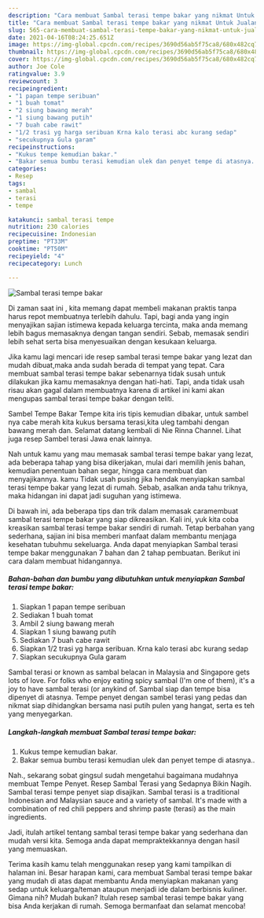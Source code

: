 ```yaml
---
description: "Cara membuat Sambal terasi tempe bakar yang nikmat Untuk Jualan"
title: "Cara membuat Sambal terasi tempe bakar yang nikmat Untuk Jualan"
slug: 565-cara-membuat-sambal-terasi-tempe-bakar-yang-nikmat-untuk-jualan
date: 2021-04-16T08:24:25.651Z
image: https://img-global.cpcdn.com/recipes/3690d56ab5f75ca8/680x482cq70/sambal-terasi-tempe-bakar-foto-resep-utama.jpg
thumbnail: https://img-global.cpcdn.com/recipes/3690d56ab5f75ca8/680x482cq70/sambal-terasi-tempe-bakar-foto-resep-utama.jpg
cover: https://img-global.cpcdn.com/recipes/3690d56ab5f75ca8/680x482cq70/sambal-terasi-tempe-bakar-foto-resep-utama.jpg
author: Joe Cole
ratingvalue: 3.9
reviewcount: 3
recipeingredient:
- "1 papan tempe seribuan"
- "1 buah tomat"
- "2 siung bawang merah"
- "1 siung bawang putih"
- "7 buah cabe rawit"
- "1/2 trasi yg harga seribuan Krna kalo terasi abc kurang sedap"
- "secukupnya Gula garam"
recipeinstructions:
- "Kukus tempe kemudian bakar."
- "Bakar semua bumbu terasi kemudian ulek dan penyet tempe di atasnya.."
categories:
- Resep
tags:
- sambal
- terasi
- tempe

katakunci: sambal terasi tempe 
nutrition: 230 calories
recipecuisine: Indonesian
preptime: "PT33M"
cooktime: "PT50M"
recipeyield: "4"
recipecategory: Lunch

---
```



![Sambal terasi tempe bakar](https://img-global.cpcdn.com/recipes/3690d56ab5f75ca8/680x482cq70/sambal-terasi-tempe-bakar-foto-resep-utama.jpg)

Di zaman  saat ini , kita memang dapat membeli makanan praktis tanpa harus repot membuatnya terlebih dahulu. Tapi, bagi anda yang ingin menyajikan sajian istimewa kepada keluarga tercinta, maka anda memang lebih bagus memasaknya dengan tangan sendiri. Sebab, memasak sendiri lebih sehat serta bisa menyesuaikan dengan kesukaan keluarga.

Jika kamu lagi mencari ide resep sambal terasi tempe bakar yang lezat dan mudah dibuat,maka anda sudah berada di tempat yang tepat. Cara membuat sambal terasi tempe bakar  sebenarnya tidak susah untuk dilakukan jika kamu memasaknya dengan hati-hati. Tapi, anda tidak usah risau akan gagal dalam membuatnya 
karena di artikel ini kami akan mengupas sambal terasi tempe bakar dengan teliti.  

Sambel Tempe Bakar Tempe kita iris tipis kemudian dibakar, untuk sambel nya cabe merah kita kukus bersama terasi,kita uleg tambahi dengan bawang merah dan. Selamat datang kembali di Nie Rinna Channel. Lihat juga resep Sambel terasi Jawa enak lainnya.

Nah untuk kamu yang mau memasak sambal terasi tempe bakar yang lezat, ada beberapa tahap yang bisa dikerjakan, mulai dari memilih jenis bahan, kemudian penentuan bahan segar, hingga cara membuat dan menyajikannya. kamu Tidak usah pusing jika hendak menyiapkan sambal terasi tempe bakar yang lezat di rumah. Sebab, asalkan anda  tahu triknya, maka hidangan ini dapat jadi suguhan yang istimewa.

Di bawah ini, ada beberapa tips dan trik dalam memasak caramembuat sambal terasi tempe bakar yang siap dikreasikan. Kali ini, yuk kita coba kreasikan sambal terasi tempe bakar sendiri di rumah. Tetap berbahan yang sederhana, sajian ini bisa memberi manfaat dalam membantu menjaga kesehatan tubuhmu sekeluarga. Anda dapat menyiapkan Sambal terasi tempe bakar menggunakan 7 bahan dan 2 tahap pembuatan. Berikut ini cara dalam membuat hidangannya.

<!--inarticleads1-->

##### Bahan-bahan dan bumbu yang dibutuhkan untuk menyiapkan Sambal terasi tempe bakar:

1. Siapkan 1 papan tempe seribuan
1. Sediakan 1 buah tomat
1. Ambil 2 siung bawang merah
1. Siapkan 1 siung bawang putih
1. Sediakan 7 buah cabe rawit
1. Siapkan 1/2 trasi yg harga seribuan. Krna kalo terasi abc kurang sedap
1. Siapkan secukupnya Gula garam


Sambal terasi or known as sambal belacan in Malaysia and Singapore gets lots of love. For folks who enjoy eating spicy sambal (I&#39;m one of them), it&#39;s a joy to have sambal terasi (or anykind of. Sambal siap dan tempe bisa dipenyet di atasnya. Tempe penyet dengan sambel terasi yang pedas dan nikmat siap dihidangkan bersama nasi putih pulen yang hangat, serta es teh yang menyegarkan. 

<!--inarticleads2-->

##### Langkah-langkah membuat Sambal terasi tempe bakar:

1. Kukus tempe kemudian bakar.
1. Bakar semua bumbu terasi kemudian ulek dan penyet tempe di atasnya..


Nah., sekarang sobat gingsul sudah mengetahui bagaimana mudahnya membuat Tempe Penyet. Resep Sambal Terasi yang Sedapnya Bikin Nagih. Sambal terasi tempe penyet siap disajikan. Sambal terasi is a traditional Indonesian and Malaysian sauce and a variety of sambal. It&#39;s made with a combination of red chili peppers and shrimp paste (terasi) as the main ingredients. 

Jadi, itulah artikel tentang  sambal terasi tempe bakar  yang sederhana dan mudah versi kita. Semoga anda dapat mempraktekkannya dengan hasil yang memuaskan. 

Terima kasih kamu telah menggunakan resep yang kami tampilkan di halaman ini. Besar harapan kami, cara membuat  Sambal terasi tempe bakar yang mudah di atas dapat membantu Anda menyiapkan makanan yang sedap untuk keluarga/teman ataupun menjadi ide dalam berbisnis kuliner. Gimana nih? Mudah bukan? Itulah resep sambal terasi tempe bakar yang bisa Anda kerjakan di rumah. Semoga bermanfaat dan selamat mencoba!

